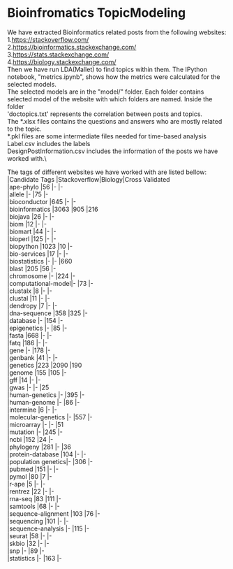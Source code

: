 # Bioinfromatics TopicModeling
We have extracted Bioinformatics related posts from the following websites:\
  1.https://stackoverflow.com/ \
  2.https://bioinformatics.stackexchange.com/ \
  3.https://stats.stackexchange.com/ \
  4.https://biology.stackexchange.com/ \
Then we have run LDA(Mallet) to find topics within them.
The IPython notebook,  "metrics.ipynb",  shows how the metrics were calculated for the selected models.\
The selected models are in the "model/" folder.
Each folder contains selected model of the website with which folders are  named.
Inside the folder \
  'doctopics.txt' represents the correlation between posts and topics.\
  The *.xlsx files contains the questions and answers who are mostly related to the topic.\
  *.pkl files are some intermediate files needed for time-based analysis\
  Label.csv includes the labels\
  DesignPostInformation.csv includes the information of the posts we have worked with.\
  
 The tags of different websites we have worked with are listed bellow:\
  |Candidate Tags     |Stackoverflow|Biology|Cross Validated \
  |ape-phylo          |56           |-      |- \
  |allele             |-            |75     |- \
  |bioconductor       |645          |-      |- \
  |bioinformatics     |3063         |905    |216 \
  |biojava            |26           |-      |- \
  |biom               |12           |-      |- \
  |biomart            |44           |-      |- \
  |bioperl            |125          |-      |- \
  |biopython          |1023         |10     |- \
  |bio-services       |17           |-      |- \
  |biostatistics      |-            |-      |660 \
  |blast              |205          |56     |- \
  |chromosome         |-            |224    |- \
  |computational-model|-            |73     |- \
  |clustalx           |8            |-      |- \
  |clustal            |11           |-      |- \
  |dendropy           |7            |-      |- \
  |dna-sequence       |358          |325    |- \
  |database           |-            |154    |- \
  |epigenetics        |-            |85     |- \
  |fasta              |668          |-      |- \
  |fatq               |186          |-      |- \
  |gene               |-            |178    |- \
  |genbank            |41           |-      |- \
  |genetics           |223          |2090   |190 \
  |genome             |155          |105    |- \
  |gff                |14           |-      |- \
  |gwas               |-            |-      |25 \
  |human-genetics     |-            |395    |- \
  |human-genome       |-            |86     |- \
  |intermine          |6            |-      |- \
  |molecular-genetics |-            |557    |- \
  |microarray         |-            |-      |51 \
  |mutation           |-            |245    |- \
  |ncbi               |152          |24     |- \
  |phylogeny          |281          |-      |36 \
  |protein-database   |104          |-      |- \
  |population genetics|-            |306    |- \
  |pubmed             |151          |-      |- \
  |pymol              |80           |7      |- \
  |r-ape              |5            |-      |- \
  |rentrez            |22           |-      |- \
  |rna-seq            |83           |111    |- \
  |samtools           |68           |-      |- \
  |sequence-alignment |103          |76     |- \
  |sequencing         |101          |-      |- \
  |sequence-analysis  |-            |115    |- \
  |seurat             |58           |-      |- \
  |skbio              |32           |-      |- \
  |snp                |-            |89     |- \
  |statistics         |-            |163    |- 


